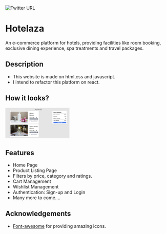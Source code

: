 



![Twitter URL](https://img.shields.io/twitter/url?style=social&url=https%3A%2F%2Ftwitter.com%2Fsaifuddinbadani)

##




# Hotelaza

An e-commerce platform for hotels, providing facilities like room booking, exclusive dining experience, spa treatments and travel packages.


## Description

- This website is made on html,css and javascript.
- I intend to refactor this platform on react.



## How it looks?
<img src="./assets/readme/ss-cart.png" alt="cart" width="200"/>



## Features

- Home Page
- Product Listing Page
- Filters by
    price,
    category and
    ratings.
- Cart Management
- Wishlist Management
- Authentication:
    Sign-up and
    Login
- Many more to come....


## Acknowledgements

 - [Font-awesome](https://fontawesome.com/v6/search) for providing amazing icons.
 


